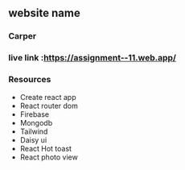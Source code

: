 ## website name 
### Carper

### live link :https://assignment--11.web.app/ 

### Resources 
- Create react app
- React router dom
- Firebase
- Mongodb
- Tailwind
- Daisy ui
- React Hot toast
- React photo view

